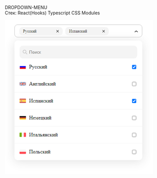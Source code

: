 
DROPDOWN-MENU  
Стек:  React(Hooks)  Typescript  CSS Modules

![alt text](public/Screenshot_1.png )